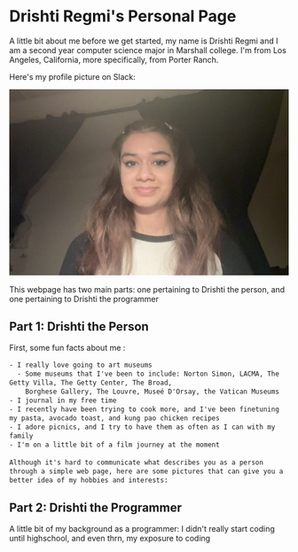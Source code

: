 # Drishti Regmi's Personal Page

A little bit about me before we get started, my name is Drishti Regmi and I am a second year computer 
science major in Marshall college. I'm from Los Angeles, California, more specifically, from Porter Ranch.  

Here's my profile picture on Slack:

![Picture of Drishti's Slack pfp](pic-for-personal-webpage/Drishti.jpeg)

This webpage has two main parts: one pertaining to Drishti the person, and one pertaining to Drishti the programmer

## Part 1: Drishti the Person 
  First, some fun facts about me :
  
    - I really love going to art museums
      - Some museums that I've been to include: Norton Simon, LACMA, The Getty Villa, The Getty Center, The Broad,
        Borghese Gallery, The Louvre, Museé D'Orsay, the Vatican Museums
    - I journal in my free time
    - I recently have been trying to cook more, and I've been finetuning my pasta, avocado toast, and kung pao chicken recipes
    - I adore picnics, and I try to have them as often as I can with my family
    - I'm on a little bit of a film journey at the moment

    Although it's hard to communicate what describes you as a person through a simple web page, here are some pictures that can give you a 
    better idea of my hobbies and interests:

## Part 2: Drishti the Programmer

A little bit of my background as a programmer: I didn't really start coding until highschool, and even thrn, my exposure to coding 

    






